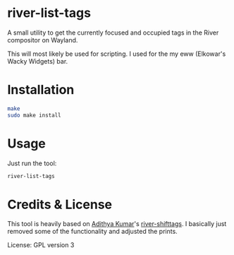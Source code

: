 # river-list-tags

A small utility to get the currently focused and occupied tags in the River compositor on Wayland.

This will most likely be used for scripting. I used for the my eww (Elkowar's Wacky Widgets) bar.

# Installation

```sh
make
sudo make install
```

# Usage

Just run the tool:
```sh
river-list-tags
```

# Credits & License

This tool is heavily based on [Adithya Kumar](https://gitlab.com/akumar-xyz)'s [river-shifttags](https://gitlab.com/akumar-xyz/river-shifttags). I basically just removed some of the functionality and adjusted the prints.

License: GPL version 3
